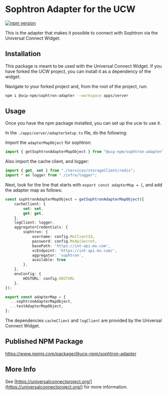 # Sophtron Adapter for the UCW

[![npm version](https://badge.fury.io/js/@ucp-npm%2Fsophtron-adapter.svg)](https://badge.fury.io/js/@ucp-npm%2Fsophtron-adapter)

This is the adapter that makes it possible to connect with Sophtron via the Universal Connect Widget.

## Installation

This package is meant to be used with the Universal Connect Widget. If you have forked the UCW project, you can install it as a dependency of the widget.

Navigate to your forked project and, from the root of the project, run:

```bash
npm i @ucp-npm/sophtron-adapter --workspace apps/server
```
## Usage

Once you have the npm package installed, you can set up the ucw to use it.

In the `./apps/server/adapterSetup.ts` file, do the following:

Import the `adapterMapObject` for sophtron:

```typescript
import { getSophtronAdapterMapObject } from "@ucp-npm/sophtron-adapter";
```

Also import the cache client, and logger:

```typescript
import { get, set } from "./services/storageClient/redis";
import * as logger from "./infra/logger";
```

Next, look for the line that starts with `export const adapterMap = {`, and add the adapter map as follows:

```typescript
const sophtronAdapterMapObject = getSophtronAdapterMapObject({
    cacheClient: {
        set: set,
        get: get,
    },
    logClient: logger,
    aggregatorCredentials: {
        sophtron: {
            username: config.MxClientId,
            password: config.MxApiSecret,
            basePath: 'https://int-api.mx.com',
            vcEndpoint: 'https://int-api.mx.com/',
            aggregator: 'sophtron',
            available: true
        },
    },
    envConfig: {
        HOSTURL: config.HOSTURL
    },
});

export const adapterMap = {
  ...sophtronAdapterMapObject,
  ...testAdapterMapObject,
};
````

The dependencies `cacheClient` and `logClient` are provided by the Universal Connect Widget.

## Published NPM Package

https://www.npmjs.com/package/@ucp-npm/sophtron-adapter

## More Info

See [https://universalconnectproject.org/](https://universalconnectproject.org/) for more information.

